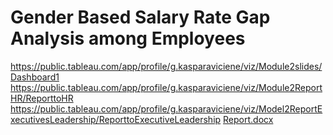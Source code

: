 # Gender Based Salary Rate Gap Analysis among Employees
https://public.tableau.com/app/profile/g.kasparaviciene/viz/Module2slides/Dashboard1
https://public.tableau.com/app/profile/g.kasparaviciene/viz/Module2ReportHR/ReporttoHR
https://public.tableau.com/app/profile/g.kasparaviciene/viz/Model2ReportExecutivesLeadership/ReporttoExecutiveLeadership
[Report.docx](https://github.com/Palanga100/Module2-Sprint2/files/11497498/Report.docx)
